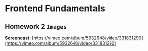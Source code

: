 # Frontend Fundamentals

## Homework 2 `Images`

**Screencast:** [https://vimeo.com/album/5932648/video/331831290](https://vimeo.com/album/5932648/video/331831290)
